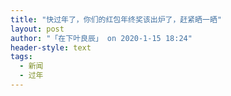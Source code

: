 ```yaml
---
title: "快过年了，你们的红包年终奖该出炉了，赶紧晒一晒"
layout: post
author: "「在下叶良辰」 on 2020-1-15 18:24"
header-style: text
tags:
  - 新闻
  - 过年
---
```


<head></head>
<body>
 <br>
</body>


